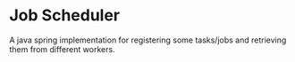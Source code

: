# Job Scheduler
 A java spring implementation for registering some tasks/jobs and retrieving them from different workers.
